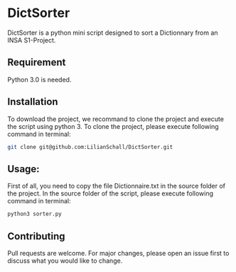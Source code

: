 # DictSorter

DictSorter is a python mini script designed to sort a Dictionnary from an INSA S1-Project.

## Requirement

Python 3.0 is needed.

## Installation

To download the project, we recommand to clone the project and execute the script using python 3.
To clone the project, please execute following command in terminal:

```bash
git clone git@github.com:LilianSchall/DictSorter.git
```

## Usage:
First of all, you need to copy the file Dictionnaire.txt in the source folder of the project.
In the source folder of the script, please execute following command in terminal:

```bash
python3 sorter.py
````

## Contributing
Pull requests are welcome. For major changes, please open an issue first to discuss what you would like to change.
